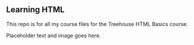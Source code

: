 ## Learning HTML

This repo is for all my course files for the Treehouse HTML Basics course.

Placeholder text and image goes here.